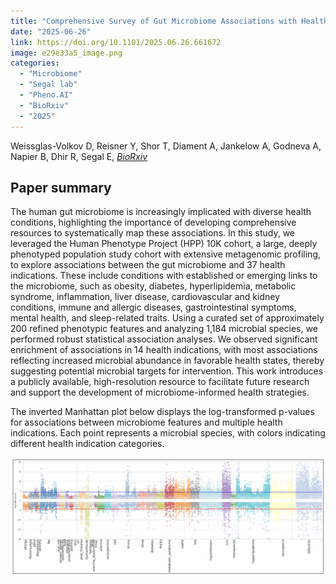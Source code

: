 ```yaml
---
title: "Comprehensive Survey of Gut Microbiome Associations with Health Conditions in the Human Phenotype Project"
date: "2025-06-26"
link: https://doi.org/10.1101/2025.06.26.661672
image: e29e33a5_image.png
categories:
  - "Microbiome"
  - "Segal lab"
  - "Pheno.AI"
  - "BioRxiv"
  - "2025"
---
```


Weissglas-Volkov D, Reisner Y, Shor T, Diament A, Jankelow A, Godneva A, Napier B, Dhir R, Segal E, [*BioRxiv*](https://doi.org/10.1101/2025.06.26.661672)



## Paper summary

The human gut microbiome is increasingly implicated with diverse health conditions,
highlighting the importance of developing comprehensive resources to systematically map
these associations. In this study, we leveraged the Human Phenotype Project (HPP) 10K cohort,
a large, deeply phenotyped population study cohort with extensive metagenomic profiling, to
explore associations between the gut microbiome and 37 health indications. These include
conditions with established or emerging links to the microbiome, such as obesity, diabetes,
hyperlipidemia, metabolic syndrome, inflammation, liver disease, cardiovascular and kidney
conditions, immune and allergic diseases, gastrointestinal symptoms, mental health, and
sleep-related traits. Using a curated set of approximately 200 refined phenotypic features and
analyzing 1,184 microbial species, we performed robust statistical association analyses. We
observed significant enrichment of associations in 14 health indications, with most associations
reflecting increased microbial abundance in favorable health states, thereby suggesting
potential microbial targets for intervention. This work introduces a publicly available,
high-resolution resource to facilitate future research and support the development of
microbiome-informed health strategies.

The inverted Manhattan plot below displays the log-transformed p-values for associations between microbiome features and multiple health indications. Each point represents a microbial species, with colors indicating different health indication categories.

![image](e29e33a5_image.png)

<br/>